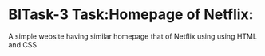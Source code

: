 # BITask-3 Task:Homepage of Netflix:
A simple website having similar homepage that of Netflix using using HTML and CSS

